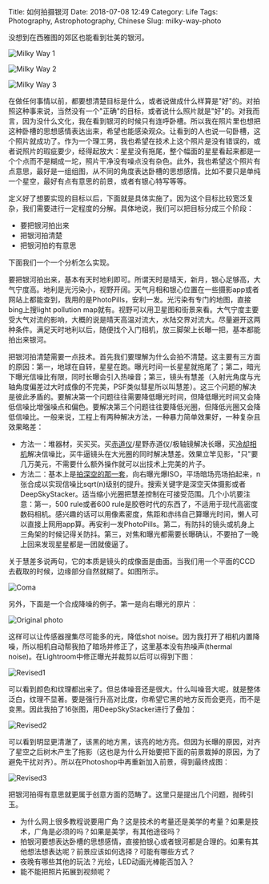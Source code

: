 Title: 如何拍摄银河 
Date: 2018-07-08 12:49
Category: Life
Tags: Photography, Astrophotography, Chinese
Slug: milky-way-photo

没想到在西雅图的郊区也能看到壮美的银河。

![Milky Way 1](/images/milky-way-1.jpg)

![Milky Way 2](/images/milky-way-2.jpg)

![Milky Way 3](/images/milky-way-3.jpg)

在做任何事情以前，都要想清楚目标是什么，或者说做成什么样算是"好"的。对拍照这种事来说，当然没有一个"正确"的目标，或者说什么照片就是"好"的。对我而言，因为没什么文化，我在看到银河的时候只有连呼卧槽。所以我在照片里也想把这种卧槽的思想感情表达出来，希望也能感染观众。让看到的人也说一句卧槽，这个照片就成功了。作为一个理工男，我也希望在技术上这个照片是没有错误的，或者说照片的瑕疵要少，经得起放大：星星没有拖尾，整个幅面的星星看起来都是一个个点而不是糊成一坨，照片干净没有噪点没有杂色。此外，我也希望这个照片有点意思，最好是一组组图，从不同的角度表达卧槽的思想感情。比如不要只是单纯一个星空，最好有点有意思的前景，或者有银心特写等等。

定义好了想要实现的目标以后，下面就是具体实施了。因为这个目标比较宽泛复杂，我们需要进行一定程度的分解。具体地说，我们可以把目标分成三个阶段：

* 要把银河拍出来
* 把银河拍清楚
* 把银河拍的有意思

下面我们一个一个分析怎么实现。

要把银河拍出来，基本有天时地利即可。所谓天时是晴天，新月，银心足够高，大气宁度高。地利是光污染小，视野开阔。天气月相和银心位置在一些摄影app或者网站上都能查到，我用的是PhotoPills，安利一发。光污染有专门的地图，直接bing上搜light pollution map就有。视野可以用卫星图和街景来看。大气宁度主要受大气对流的影响，大概的说是晴天高温对流大，水陆交界对流大。尽量避开这两种条件。满足天时地利以后，随便找个入门相机，放三脚架上长曝一把，基本都能拍出来银河。

把银河拍清楚需要一点技术。首先我们要理解为什么会拍不清楚。这主要有三方面的原因：第一，地球在自转，星星在跑。曝光时间一长星星就拖尾了；第二，暗光下曝光信噪比有限，同时长曝会引入热噪音；第三，镜头有慧差（入射光角度与光轴角度偏差过大时成像的不完美，PSF类似彗星所以叫慧差）。这三个问题的解决是彼此矛盾的。要解决第一个问题往往需要降低曝光时间，但降低曝光时间又会降低信噪比增强噪点和偏色。要解决第三个问题往往要降低光圈，但降低光圈又会降低信噪比。一般来说，工程上有两种解决方法，一种暴力简单效果好，一种复杂且效果略差：

* 方法一：堆器材，买买买。买[赤道仪](/astrophoto-tutorial-2.html)/星野赤道仪/极轴镜解决长曝，买[冷却相机](/astrophoto-tutorial-3.html)解决信噪比，买牛逼镜头在大光圈的同时解决慧差。效果立竿见影，"只"要几万美元，不需要什么额外操作就可以出技术上完美的片子。
* 方法二：基本上是[拍深空的那一套](/astrophoto-tutorial-1.html)，向右曝光爆ISO，平场暗场亮场拍起来，n张合成以实现信噪比sqrt(n)级别的提升。搜索关键字是深空天体摄影或者DeepSkyStacker。适当缩小光圈把慧差控制在可接受范围。几个小坑要注意：第一，500 rule或者600 rule是胶卷时代的东西了，不适用于现代高密度数码相机。感兴趣的话可以用像素密度，焦距和赤纬自己算曝光时间，懒人可以直接上网用app算。再安利一发PhotoPills。第二，有防抖的镜头或机身上三角架的时候记得关防抖。第三，对焦和曝光都需要长曝确认，不要拍了一晚上回来发现星星都是一团就傻逼了。

关于慧差多说两句，它的本质是镜头的成像面是曲面。当我们用一个平面的CCD去截取的时候，边缘部分自然就糊了。如图所示。

![Coma](/images/milky-way-4.png)

另外，下面是一个合成降噪的例子。第一是向右曝光的原片：

![Original photo](/images/milky-way-5.jpg)

这样可以让传感器搜集尽可能多的光，降低shot noise。因为我打开了相机内置降噪，所以相机自动帮我拍了暗场并修正了，这里基本没有热噪声(thermal noise)。在Lightroom中修正曝光并裁剪以后可以得到下图：

![Revised1](/images/milky-way-6.jpg)

可以看到颜色和纹理都出来了。但总体噪音还是很大。什么叫噪音大呢，就是整体泛白，纹理不显著。要是强行升高对比度，你希望它黑的地方反而会更亮，而不是变黑。因此我拍了16张图，用DeepSkyStacker进行了叠加：

![Revised2](/images/milky-way-7.jpg)

可以看到明显更清澈了，该黑的地方黑，该亮的地方亮。但因为长曝的原因，对齐了星空之后树木产生了拖影（这也是为什么开始要把下面的前景裁掉的原因，为了避免干扰对齐）。所以在Photoshop中再重新加入前景，得到最终成图：

![Revised3](/images/milky-way-8.jpg)

把银河拍得有意思就更属于创意方面的范畴了。这里只是提出几个问题，抛砖引玉。

* 为什么网上很多教程说要用广角？这是技术的考量还是美学的考量？如果是技术，广角是必须的吗？如果是美学，有其他途径吗？
* 拍银河要想表达卧槽的思想感情，直接拍银心或者银河都是合理的。如果有其他想法想表达呢？前景应该如何选择？可能有哪些方式？
* 夜晚有哪些其他的玩法？光绘，LED动画光棒能否加入？
* 能不能把照片拓展到视频呢？